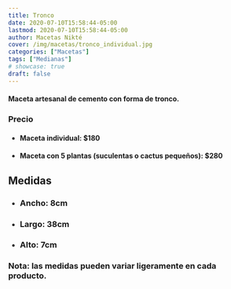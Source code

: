 ```yaml
---
title: Tronco
date: 2020-07-10T15:58:44-05:00
lastmod: 2020-07-10T15:58:44-05:00
author: Macetas Nikté
cover: /img/macetas/tronco_individual.jpg
categories: ["Macetas"]
tags: ["Medianas"]
# showcase: true
draft: false
---
```


#### Maceta artesanal de cemento con forma de tronco.

### Precio
- #### Maceta individual: $180
- #### Maceta con 5 plantas (suculentas o cactus pequeños): $280

## Medidas
- ### Ancho: 8cm
- ### Largo: 38cm
- ### Alto: 7cm
### Nota: las medidas pueden variar ligeramente en cada producto.
<!--more-->


